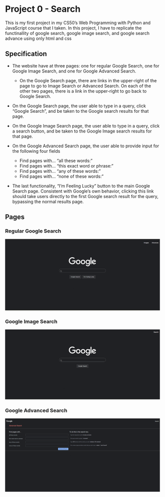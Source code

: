 # Project 0 - Search

This is my first project in my CS50’s Web Programming with Python and JavaScript course that I taken. In this project, I have to replicate the functinallity of google search, google image search, and google search advance using only html and css

## Specification

* The website have at three pages: one for regular Google Search, one for Google Image Search, and one for Google Advanced Search.
    

    * On the Google Search page, there are links in the upper-right of the page to go to Image Search or Advanced Search. On each of the other two pages, there is a link in the upper-right to go back to Google Search.

* On the Google Search page, the user able to type in a query, click “Google Search”, and be taken to the Google search results for that page.


* On the Google Image Search page, the user able to type in a query, click a search button, and be taken to the Google Image search results for that page.


* On the Google Advanced Search page, the user able to provide input for the following four fields


    * Find pages with… “all these words:”
    * Find pages with… “this exact word or phrase:”
    * Find pages with… “any of these words:”
    * Find pages with… “none of these words:”

* The last functionality, “I’m Feeling Lucky” button to the main Google Search page. Consistent with Google’s own behavior, clicking this link should take users directly to the first Google search result for the query, bypassing the normal results page.

## Pages

### Regular Google Search 

![Google Search Page](images/googleSearch.png)

### Google Image Search

![Google Image Search Page](images/googleImage.png)

### Google Advanced Search

![Google Advance Search Page](images/googleAdvance.png)